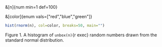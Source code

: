 &[n]{num min=1 def=100}

&[color]{enum vals=["red","blue","green"]}

```r exec
hist(rnorm(n), col=color, breaks=50, main="")
```

Figure 1. A histogram of `unbox(n)`{r exec} random numbers drawn from the standard normal distribution.
